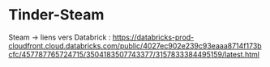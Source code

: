 # Tinder-Steam

Steam -> liens vers Databrick :
https://databricks-prod-cloudfront.cloud.databricks.com/public/4027ec902e239c93eaaa8714f173bcfc/457787765724715/3504183507743377/3157833384495159/latest.html
